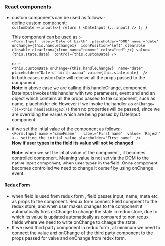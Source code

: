 ### <strong>React components</strong>
- custom components can be used as follows:-   
define custom component:   
`customDate =(input)=>{
      return (
        <DateInput
        {...input}
        />
      );
  }` 

  This component can be used as :-  
  `<Form.Input  label='Date of birth'  placeholder='DOB' name ='date' onChange={this.handleChange1} 
         iconPosition='left'
         clearable
          closable
          clearIcon={<Icon name="remove" color="red" />}
          value={this.state.date} 
          control={this.customDate} />` 

    or :-  
    `<this.customDate onChange={this.handleChange2}  name="date"  placeholder="Date of birth aaaaa" value={this.state.date}  />`   
    In both cases customDate will receive all the props passed to the component.  
    <Strong>Note:</strong>in above case we are calling this.handleChange, component DateInput invokes this handler with two parameters, event and and an object which contains all the props passed to the component, such as name, placeholder etc.However if we invoke the handler as 
    `onChange={()=>this handleChange2()}` then no properties will be passed, since we are overriding the values which are being passed by DateInput component. 

- if we set the intial value of the component as follows:-  
   `<Form.Input name ='nameFname'  
              label='First name' 
              value= 'Rajesh'  <-- setting the initial value
              placeholder='First name' 
               />`  
    <strong>Now if user types in the field its value will not be changed</strong>

    <strong>Note:</strong> when we set the intial value of the component , it becomes controlled component. Meaning value is not set via the DOM to the native input component, when user types in the field. Once component becomes controlled we need to change it ourself by using onChange event.


#### Redux Form
- when field is used from redux form , field passes input, name, meta etc as props to the component. Redux form connect  Field compnent  to the redux store, and when user makes changes to the component it automatically fires onChange to change the state in redux store, due to which its value is updated automatically as compared to non redux fields where we need to write onChange to change the state. 
- If we used third party component in redux form , at minimum we need to connect the value and onChange of the third party component to the props passed for value and onChange from redux form.

